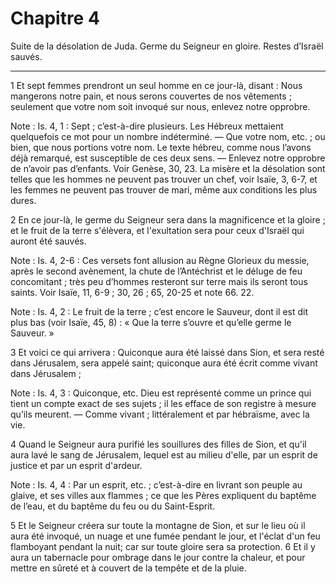 # Chapitre 4

Suite de la désolation de Juda.
Germe du Seigneur en gloire.
Restes d’Israël sauvés.

***

1 Et sept femmes prendront un seul homme en ce jour-là, disant : Nous mangerons notre pain, et nous serons couvertes de nos vêtements ; seulement que votre nom soit invoqué sur nous, enlevez notre opprobre.

<span class="bible-note">Note : </span> Is. 4, 1 : Sept ; c’est-à-dire plusieurs. Les Hébreux mettaient quelquefois ce mot pour un nombre indéterminé. ― Que votre nom, etc. ; ou bien, que nous portions votre nom. Le texte hébreu, comme nous l’avons déjà remarqué, est susceptible de ces deux sens. ― Enlevez notre opprobre de n’avoir pas d’enfants. Voir Genèse, 30, 23. La misère et la désolation sont telles que les hommes ne peuvent pas trouver un chef, voir Isaïe, 3, 6-7, et les femmes ne peuvent pas trouver de mari, même aux conditions les plus dures.


2 En ce jour-là, le germe du Seigneur sera dans la magnificence et la gloire ; et le fruit de la terre s'élèvera, et l'exultation sera pour ceux d'Israël qui auront été sauvés.

<span class="bible-note">Note : </span> Is. 4, 2-6 : Ces versets font allusion au Règne Glorieux du messie, après le second avènement, la chute de l’Antéchrist et le déluge de feu concomitant ; très peu d’hommes resteront sur terre mais ils seront tous saints. Voir Isaïe, 11, 6-9 ; 30, 26 ; 65, 20-25 et note 66. 22.

<span class="bible-note">Note : </span> Is. 4, 2 : Le fruit de la terre ; c’est encore le Sauveur, dont il est dit plus bas (voir Isaïe, 45, 8) : « Que la terre s’ouvre et qu’elle germe le Sauveur. »

3 Et voici ce qui arrivera : Quiconque aura été laissé dans Sion, et sera resté dans Jérusalem, sera appelé saint; quiconque aura été écrit comme vivant dans Jérusalem ;

<span class="bible-note">Note : </span> Is. 4, 3 : Quiconque, etc. Dieu est représenté comme un prince qui tient un compte exact de ses sujets ; il les efface de son registre à mesure qu’ils meurent. ― Comme vivant ; littéralement et par hébraïsme, avec la vie.


4 Quand le Seigneur aura purifié les souillures des filles de Sion, et qu'il aura lavé le sang de Jérusalem, lequel est au milieu d'elle, par un esprit de justice et par un esprit d'ardeur.

<span class="bible-note">Note : </span> Is. 4, 4 : Par un esprit, etc. ; c’est-à-dire en livrant son peuple au glaive, et ses villes aux flammes ; ce que les Pères expliquent du baptême de l’eau, et du baptême du feu ou du Saint-Esprit.

5 Et le Seigneur créera sur toute la montagne de Sion, et sur le lieu où il aura été invoqué, un nuage et une fumée pendant le jour, et l'éclat d'un feu flamboyant pendant la nuit; car sur toute gloire sera sa protection. 6 Et il y aura un tabernacle pour ombrage dans le jour contre la chaleur, et pour mettre en sûreté et à couvert de la tempête et de la pluie.


